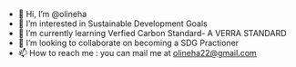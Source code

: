 - 👋 Hi, I’m @olineha
- 👀 I’m interested in Sustainable Development Goals
- 🌱 I’m currently learning Verfied Carbon Standard- A VERRA STANDARD
- 💞️ I’m looking to collaborate on becoming a SDG Practioner
- 📫 How to reach me : you can mail me at olineha22@gmail.com

<!---
olineha/olineha is a ✨ special ✨ repository because its `README.md` (this file) appears on your GitHub profile.
You can click the Preview link to take a look at your changes.
--->
